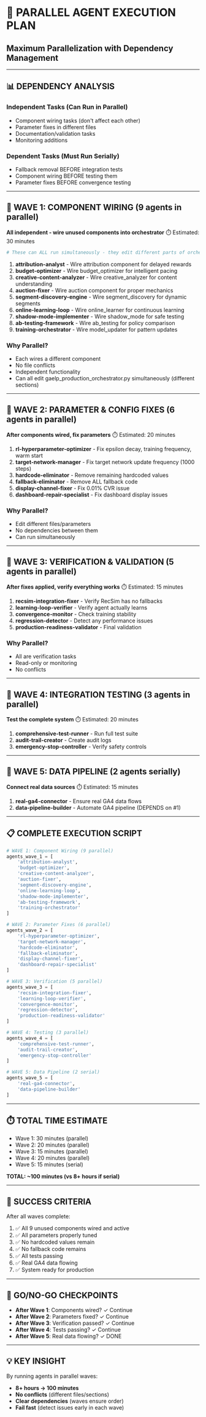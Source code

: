 # 🚀 PARALLEL AGENT EXECUTION PLAN
## Maximum Parallelization with Dependency Management

---

## 📊 DEPENDENCY ANALYSIS

### Independent Tasks (Can Run in Parallel)
- Component wiring tasks (don't affect each other)
- Parameter fixes in different files
- Documentation/validation tasks
- Monitoring additions

### Dependent Tasks (Must Run Serially)
- Fallback removal BEFORE integration tests
- Component wiring BEFORE testing them
- Parameter fixes BEFORE convergence testing

---

## 🌊 WAVE 1: COMPONENT WIRING (9 agents in parallel)
**All independent - wire unused components into orchestrator**
⏱️ Estimated: 30 minutes

```bash
# These can ALL run simultaneously - they edit different parts of orchestrator
```

1. **attribution-analyst** - Wire attribution component for delayed rewards
2. **budget-optimizer** - Wire budget_optimizer for intelligent pacing  
3. **creative-content-analyzer** - Wire creative_analyzer for content understanding
4. **auction-fixer** - Wire auction component for proper mechanics
5. **segment-discovery-engine** - Wire segment_discovery for dynamic segments
6. **online-learning-loop** - Wire online_learner for continuous learning
7. **shadow-mode-implementer** - Wire shadow_mode for safe testing
8. **ab-testing-framework** - Wire ab_testing for policy comparison
9. **training-orchestrator** - Wire model_updater for pattern updates

### Why Parallel?
- Each wires a different component
- No file conflicts
- Independent functionality
- Can all edit gaelp_production_orchestrator.py simultaneously (different sections)

---

## 🌊 WAVE 2: PARAMETER & CONFIG FIXES (6 agents in parallel)
**After components wired, fix parameters**
⏱️ Estimated: 20 minutes

1. **rl-hyperparameter-optimizer** - Fix epsilon decay, training frequency, warm start
2. **target-network-manager** - Fix target network update frequency (1000 steps)
3. **hardcode-eliminator** - Remove remaining hardcoded values
4. **fallback-eliminator** - Remove ALL fallback code
5. **display-channel-fixer** - Fix 0.01% CVR issue
6. **dashboard-repair-specialist** - Fix dashboard display issues

### Why Parallel?
- Edit different files/parameters
- No dependencies between them
- Can run simultaneously

---

## 🌊 WAVE 3: VERIFICATION & VALIDATION (5 agents in parallel)
**After fixes applied, verify everything works**
⏱️ Estimated: 15 minutes

1. **recsim-integration-fixer** - Verify RecSim has no fallbacks
2. **learning-loop-verifier** - Verify agent actually learns
3. **convergence-monitor** - Check training stability
4. **regression-detector** - Detect any performance issues
5. **production-readiness-validator** - Final validation

### Why Parallel?
- All are verification tasks
- Read-only or monitoring
- No conflicts

---

## 🌊 WAVE 4: INTEGRATION TESTING (3 agents in parallel)
**Test the complete system**
⏱️ Estimated: 20 minutes

1. **comprehensive-test-runner** - Run full test suite
2. **audit-trail-creator** - Create audit logs
3. **emergency-stop-controller** - Verify safety controls

---

## 🌊 WAVE 5: DATA PIPELINE (2 agents serially)
**Connect real data sources**
⏱️ Estimated: 15 minutes

1. **real-ga4-connector** - Ensure real GA4 data flows
2. **data-pipeline-builder** - Automate GA4 pipeline (DEPENDS on #1)

---

## 📋 COMPLETE EXECUTION SCRIPT

```python
# WAVE 1: Component Wiring (9 parallel)
agents_wave_1 = [
    'attribution-analyst',
    'budget-optimizer', 
    'creative-content-analyzer',
    'auction-fixer',
    'segment-discovery-engine',
    'online-learning-loop',
    'shadow-mode-implementer',
    'ab-testing-framework',
    'training-orchestrator'
]

# WAVE 2: Parameter Fixes (6 parallel)
agents_wave_2 = [
    'rl-hyperparameter-optimizer',
    'target-network-manager',
    'hardcode-eliminator',
    'fallback-eliminator',
    'display-channel-fixer',
    'dashboard-repair-specialist'
]

# WAVE 3: Verification (5 parallel)
agents_wave_3 = [
    'recsim-integration-fixer',
    'learning-loop-verifier',
    'convergence-monitor',
    'regression-detector',
    'production-readiness-validator'
]

# WAVE 4: Testing (3 parallel)
agents_wave_4 = [
    'comprehensive-test-runner',
    'audit-trail-creator',
    'emergency-stop-controller'
]

# WAVE 5: Data Pipeline (2 serial)
agents_wave_5 = [
    'real-ga4-connector',
    'data-pipeline-builder'
]
```

---

## ⏱️ TOTAL TIME ESTIMATE

- Wave 1: 30 minutes (parallel)
- Wave 2: 20 minutes (parallel)
- Wave 3: 15 minutes (parallel)
- Wave 4: 20 minutes (parallel)
- Wave 5: 15 minutes (serial)

**TOTAL: ~100 minutes (vs 8+ hours if serial)**

---

## 🎯 SUCCESS CRITERIA

After all waves complete:
1. ✅ All 9 unused components wired and active
2. ✅ All parameters properly tuned
3. ✅ No hardcoded values remain
4. ✅ No fallback code remains
5. ✅ All tests passing
6. ✅ Real GA4 data flowing
7. ✅ System ready for production

---

## 🚦 GO/NO-GO CHECKPOINTS

- **After Wave 1**: Components wired? ✓ Continue
- **After Wave 2**: Parameters fixed? ✓ Continue  
- **After Wave 3**: Verification passed? ✓ Continue
- **After Wave 4**: Tests passing? ✓ Continue
- **After Wave 5**: Real data flowing? ✓ DONE

---

## 💡 KEY INSIGHT

By running agents in parallel waves:
- **8+ hours → 100 minutes**
- **No conflicts** (different files/sections)
- **Clear dependencies** (waves ensure order)
- **Fail fast** (detect issues early in each wave)
